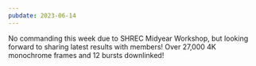 ```yaml
---
pubdate: 2023-06-14
---
```

No commanding this week due to SHREC Midyear Workshop, but looking forward to sharing latest results with members!  Over 27,000 4K monochrome frames and 12 bursts downlinked!